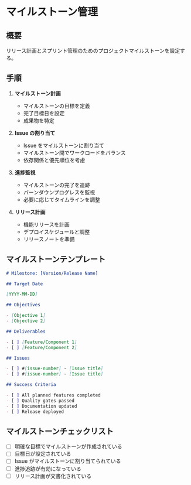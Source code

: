 # マイルストーン管理

## 概要

リリース計画とスプリント管理のためのプロジェクトマイルストーンを設定する。

## 手順

1. **マイルストーン計画**

   - マイルストーンの目標を定義
   - 完了目標日を設定
   - 成果物を特定

2. **Issue の割り当て**

   - Issue をマイルストーンに割り当て
   - マイルストーン間でワークロードをバランス
   - 依存関係と優先順位を考慮

3. **進捗監視**

   - マイルストーンの完了を追跡
   - バーンダウンプログレスを監視
   - 必要に応じてタイムラインを調整

4. **リリース計画**
   - 機能リリースを計画
   - デプロイスケジュールと調整
   - リリースノートを準備

## マイルストーンテンプレート

```markdown
# Milestone: [Version/Release Name]

## Target Date

[YYYY-MM-DD]

## Objectives

- [Objective 1]
- [Objective 2]

## Deliverables

- [ ] [Feature/Component 1]
- [ ] [Feature/Component 2]

## Issues

- [ ] #[issue-number] - [Issue title]
- [ ] #[issue-number] - [Issue title]

## Success Criteria

- [ ] All planned features completed
- [ ] Quality gates passed
- [ ] Documentation updated
- [ ] Release deployed
```

## マイルストーンチェックリスト

- [ ] 明確な目標でマイルストーンが作成されている
- [ ] 目標日が設定されている
- [ ] Issue がマイルストーンに割り当てられている
- [ ] 進捗追跡が有効になっている
- [ ] リリース計画が文書化されている
